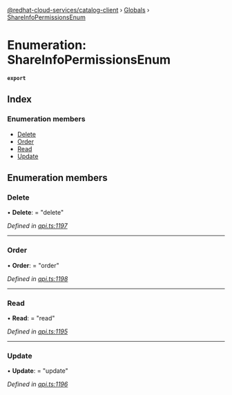 [@redhat-cloud-services/catalog-client](../README.md) › [Globals](../globals.md) › [ShareInfoPermissionsEnum](shareinfopermissionsenum.md)

# Enumeration: ShareInfoPermissionsEnum

**`export`** 

## Index

### Enumeration members

* [Delete](shareinfopermissionsenum.md#delete)
* [Order](shareinfopermissionsenum.md#order)
* [Read](shareinfopermissionsenum.md#read)
* [Update](shareinfopermissionsenum.md#update)

## Enumeration members

###  Delete

• **Delete**: = "delete"

*Defined in [api.ts:1197](https://github.com/RedHatInsights/javascript-clients.gi/blob/master/packages/catalog/api.ts#L1197)*

___

###  Order

• **Order**: = "order"

*Defined in [api.ts:1198](https://github.com/RedHatInsights/javascript-clients.gi/blob/master/packages/catalog/api.ts#L1198)*

___

###  Read

• **Read**: = "read"

*Defined in [api.ts:1195](https://github.com/RedHatInsights/javascript-clients.gi/blob/master/packages/catalog/api.ts#L1195)*

___

###  Update

• **Update**: = "update"

*Defined in [api.ts:1196](https://github.com/RedHatInsights/javascript-clients.gi/blob/master/packages/catalog/api.ts#L1196)*
